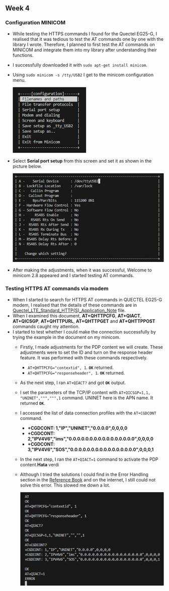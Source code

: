 ## Week 4 

### Configuration MINICOM

* While testing the HTTPS commands I found for the Quectel EG25-G, I realised that it was tedious to test the AT commands one by one with the library I wrote. Therefore, I planned to first test the AT commands on MINICOM and integrate them into my library after understanding their functions.
* I successfully downloaded it with `sudo apt-get install minicom`.
* Using `sudo minicom -s /tty/USB2` I get to the minicom configuration menu.

    ![Configure Minicom](./images/config_minicom.png)
* Select **Serial port setup** from this screen and set it as shown in the picture below.

    ![Configure Minicom2](./images/config_minicom2.png)

* After making the adjustments, when it was successful, Welcome to minicom 2.8 appeared and I started testing AT commands.

### Testing HTTPS AT commands via modem 

* When I started to search for HTTPS AT commands in QUECTEL EG25-G modem, I realised that the details of these commands are in [Quectel_LTE_Standard_HTTP(S)_Application_Note](https://www.quectel.com/download/quectel_lte_standard_https_application_note_v1-1) file. 
* When I examined this document, **AT+QHTTPCFG**, **AT+QIACT**, **AT+QICSGP**, **AT+QHTTPURL**, **AT+QHTTPGET** and **AT+QHTTPPOST** commands caught my attention. 
* I started to test whether I could make the connection successfully by trying the example in the document on my minicom.
  * Firstly, I made adjustments for the PDP content we will create. These adjustments were to set the ID and turn on the response header feature. It was performed with these commands respectively.
    * `AT+QHTTPCFG="contextid", 1`. **`OK`** returned. 
    * `AT+QHTTPCFG="responseheader", 1`. **`OK`** returned.
  * As the next step, I ran `AT+QIACT?` and got **`OK`** output. 
  * I set the parameters of the TCP/IP content with `AT+QICSGP=1,1, "UNINET",""",""",1` command. UNINET here is the APN name. It returned **`OK`**.
  * I accessed the list of data connection profiles with the `AT+CGDCONT` command.
    * **+CGDCONT: 1,"IP","UNINET","0.0.0.0",0,0,0,0**
    * **+CGDCONT: 2,"IPV4V6","ims","0.0.0.0.0.0.0.0.0.0.0.0.0.0.0.0",0,0,0,0**
    * **+CGDCONT: 3,"IPV4V6","SOS","0.0.0.0.0.0.0.0.0.0.0.0.0.0.0.0",0,0,0,1**
  * In the next step, I ran the `AT+QIACT=1` command to activate the PDP content.**Hata** verdi
  * Although I tried the solutions I could find in the Error Handling section in the [Reference Book](https://www.quectel.com/download/quectel_lte_standard_https_application_note_v1-1) and on the internet, I still could not solve this error. This slowed me down a lot.

    ![Error AT+QIACT](./images/at+qiact_error.png) 
